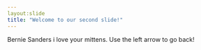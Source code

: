 ```yaml
---
layout:slide 
title: "Welcome to our second slide!"
---
```

Bernie Sanders i love your mittens.
Use the left arrow to go back!
